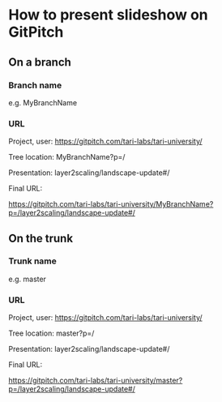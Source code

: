 # How to present slideshow on GitPitch

## On a branch
### Branch name 
e.g. MyBranchName

### URL
Project, user:   https://gitpitch.com/tari-labs/tari-university/

Tree location:   MyBranchName?p=/

Presentation:    layer2scaling/landscape-update#/

Final URL:

https://gitpitch.com/tari-labs/tari-university/MyBranchName?p=/layer2scaling/landscape-update#/

## On the trunk
### Trunk name
e.g. master
### URL
Project, user:   https://gitpitch.com/tari-labs/tari-university/

Tree location:   master?p=/

Presentation:    layer2scaling/landscape-update#/

Final URL:

https://gitpitch.com/tari-labs/tari-university/master?p=/layer2scaling/landscape-update#/
